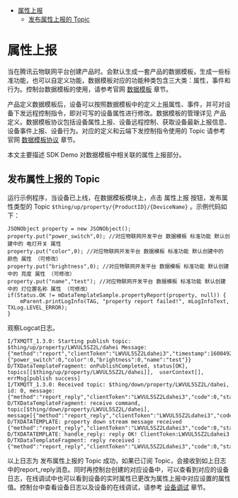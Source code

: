 * [属性上报](#属性上报)
  * [发布属性上报的 Topic ](#发布属性上报的-Topic)

# 属性上报

当在腾讯云物联网平台创建产品时。会默认生成一套产品的数据模板，生成一些标准功能，也可以自定义功能，数据模板对应的功能种类包含三大类：属性，事件和行为。控制台数据模板的使用，请参考官网 [数据模板](https://cloud.tencent.com/document/product/1081/44921) 章节。

产品定义数据模板后，设备可以按照数据模板中的定义上报属性、事件，并可对设备下发远程控制指令，即对可写的设备属性进行修改。数据模板的管理详见 产品定义。数据模板协议包括设备属性上报、设备远程控制、获取设备最新上报信息、设备事件上报、设备行为。对应的定义和云端下发控制指令使用的 Topic 请参考官网 [数据模板协议](https://cloud.tencent.com/document/product/1081/34916) 章节。

本文主要描述 SDK Demo 对数据模板中相关联的属性上报部分。

## 发布属性上报的 Topic 

运行示例程序，当设备已上线，在数据模板模块上，点击 属性上报 按钮，发布属性类型的 Topic `$thing/up/property/{ProductID}/{DeviceName}` 。示例代码如下：
```
JSONObject property = new JSONObject();
property.put("power_switch",0); //对应物联网开发平台 数据模板 标准功能 默认创建中的 电灯开关 属性
property.put("color",0); //对应物联网开发平台 数据模板 标准功能 默认创建中的 颜色 属性 （可修改）
property.put("brightness",0); //对应物联网开发平台 数据模板 标准功能 默认创建中的 亮度 属性 （可修改）
property.put("name","test"); //对应物联网开发平台 数据模板 标准功能 默认创建中的 灯位置名称 属性 （可修改）
if(Status.OK != mDataTemplateSample.propertyReport(property, null)) {
    mParent.printLogInfo(TAG, "property report failed!", mLogInfoText, TXLog.LEVEL_ERROR);
}
```

观察Logcat日志。
```
I/TXMQTT_1.3.0: Starting publish topic: $thing/up/property/LWVUL5SZ2L/dahei Message: {"method":"report","clientToken":"LWVUL5SZ2Ldahei3","timestamp":1600492862756,"params":{"power_switch":0,"color":0,"brightness":0,"name":"test"}}
D/TXDataTemplateFragment: onPublishCompleted, status[OK], topics[[$thing/up/property/LWVUL5SZ2L/dahei]],  userContext[], errMsg[publish success]
I/TXMQTT_1.3.0: Received topic: $thing/down/property/LWVUL5SZ2L/dahei, id: 0, message: {"method":"report_reply","clientToken":"LWVUL5SZ2Ldahei3","code":0,"status":"success"}
D/TXDataTemplateFragment: receive command, topic[$thing/down/property/LWVUL5SZ2L/dahei], message[{"method":"report_reply","clientToken":"LWVUL5SZ2Ldahei3","code":0,"status":"success"}]
D/TXDATATEMPLATE: property down stream message received {"method":"report_reply","clientToken":"LWVUL5SZ2Ldahei3","code":0,"status":"success"}
D/TXDATATEMPLATE: handle_reply: reply OK! ClientToken:LWVUL5SZ2Ldahei3
D/TXDataTemplateFragment: reply received : {"method":"report_reply","clientToken":"LWVUL5SZ2Ldahei3","code":0,"status":"success"}
```
以上日志为 发布属性上报的 Topic 成功，如果已订阅 Topic，会接收到如上日志中的report_reply消息。同时再控制台创建的对应设备中，可以查看到对应的设备日志，在线调试中也可以看到设备的实时属性已更改为属性上报中对应设置的属性值。控制台中查看设备日志以及设备的在线调试，请参考 [设备调试](https://cloud.tencent.com/document/product/1081/34741) 章节。

